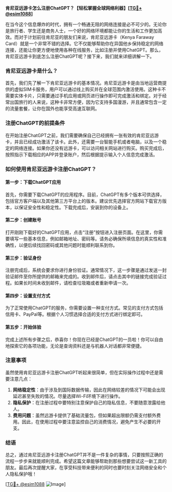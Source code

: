 **肯尼亚远游卡怎么注册ChatGPT？【轻松掌握全球网络利器】[[TG💪+ @esim1088](https://t.me/s/esim1088)]**

在当今这个信息爆炸的时代，拥有一个畅通无阻的网络连接是必不可少的。无论你是旅行者、学生还是商务人士，一个好的网络环境都能让你的生活和工作更加高效。而对于计划前往肯尼亚的朋友们来说，肯尼亚远游卡（Kenya Faraway Card）就是一个非常不错的选择。它不仅能够帮助你在异国他乡保持稳定的网络连接，还能让你更方便地使用各种在线服务，比如注册并使用ChatGPT。那么，肯尼亚远游卡到底怎么注册ChatGPT呢？接下来，我们就来详细讲解一下。

### 肯尼亚远游卡是什么？

首先，我们先了解一下肯尼亚远游卡的基本情况。肯尼亚远游卡是由当地运营商提供的虚拟SIM卡服务，用户可以通过线上购买并在全球范围内激活使用。这种卡不需要实体卡片，只需要通过手机应用或网页进行操作即可完成激活和绑定。对于经常出国旅行的人来说，这种卡非常方便，因为它支持多国漫游，并且通常包含一定的流量套餐，让你在国外也能享受高速互联网。

### 注册ChatGPT的前提条件

在开始注册ChatGPT之前，我们需要确保自己已经拥有一张有效的肯尼亚远游卡，并且已经成功激活了该卡。此外，还需要一台智能手机或者电脑，以及一个稳定的网络连接。如果你还没有远游卡，可以访问相关网站进行购买。购买完成后，按照指示下载相应的APP并登录账户，然后根据提示输入个人信息完成激活。

### 如何使用肯尼亚远游卡注册ChatGPT？

#### 第一步：下载ChatGPT应用
首先，你需要下载ChatGPT的应用程序。目前，ChatGPT有多个版本可供选择，包括官方客户端以及其他第三方平台上的版本。建议优先选择官方网站下载官方版本，以保证安全性和稳定性。下载完成后，安装到你的设备上。

#### 第二步：创建账号
打开刚刚下载好的ChatGPT应用，点击“注册”按钮进入注册页面。在这里，你需要填写一些基本信息，例如邮箱地址、密码等。请务必确保所填信息的真实性和准确性，以便后续找回密码或其他问题时能顺利联系到你。

#### 第三步：验证身份
注册完成后，系统会要求你进行身份验证。通常情况下，这一步骤是通过发送一封验证邮件至你所提供的邮箱来完成的。收到邮件后，请点击其中的链接完成验证过程。如果长时间未收到邮件，请检查垃圾箱或者重新申请一次。

#### 第四步：设置支付方式
为了正常使用ChatGPT的服务，你需要设置一种支付方式。常见的支付方式包括信用卡、PayPal等。根据个人习惯选择合适的支付方式进行绑定即可。

#### 第五步：开始体验
完成上述所有步骤之后，恭喜你！你现在已经是ChatGPT的一员啦！你可以自由地探索它的各项功能，无论是查询资料还是与机器人对话都非常便捷。

### 注意事项

虽然使用肯尼亚远游卡注册ChatGPT听起来很简单，但在实际操作过程中还是需要注意几点：

1. **网络稳定性**：由于涉及到国际数据传输，因此在网络较差的情况下可能会出现延迟甚至失败的情况。尽量选择Wi-Fi环境下进行操作。
2. **隐私保护**：在注册过程中要特别注意保护自己的隐私信息，不要随意泄露给他人。
3. **费用问题**：虽然远游卡提供了基础流量包，但如果超出限额仍需支付额外费用。因此，在使用过程中要注意监控自己的消费情况，避免产生不必要的开支。

### 结语

总之，通过肯尼亚远游卡注册ChatGPT并不是一件复杂的事情，只要按照正确的流程一步步来就能顺利完成。希望这篇文章能够帮助到那些想要尝试这一新工具的朋友。最后再次提醒大家，在享受科技带来便利的同时也要时刻关注网络安全和个人隐私保护哦！

[[TG💪+ @esim1088](https://t.me/s/esim1088) ![Image](https://i.postimg.cc/4NQfJmqS/Snipaste-2025-05-13-00-14-12.png)]